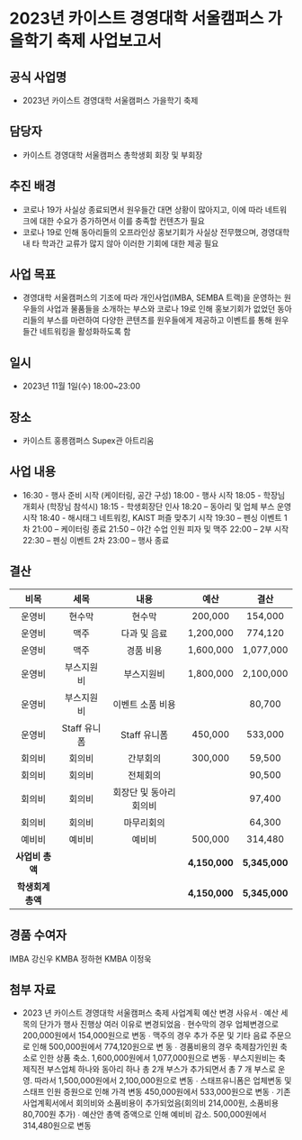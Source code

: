 2023년 카이스트 경영대학 서울캠퍼스 가을학기 축제 사업보고서
===


## 공식 사업명
- 2023년 카이스트 경영대학 서울캠퍼스 가을학기 축제

## 담당자
- 카이스트 경영대학 서울캠퍼스 총학생회 회장 및 부회장

## 추진 배경
- 코로나 19가 사실상 종료되면서 원우들간 대면 상황이 많아지고, 이에 따라 네트워크에 대한 수요가 증가하면서 이를 충족할 컨텐츠가 필요
- 코로나 19로 인해 동아리들의 오프라인상 홍보기회가 사실상 전무했으며, 경영대학 내 타 학과간 교류가 많지 않아 이러한 기회에 대한 제공 필요


## 사업 목표
- 경영대학 서울캠퍼스의 기조에 따라 개인사업(IMBA, SEMBA 트랙)을 운영하는 원우들의 사업과 물품들을 소개하는 부스와 코로나 19로 인해 홍보기회가 없었던 동아리들의 부스를 마련하여 다양한 콘텐츠를 원우들에게 제공하고 이벤트를 통해 원우들간 네트워킹을 활성화하도록 함

## 일시
- 2023년 11월 1일(수) 18:00~23:00

## 장소
- 카이스트 홍릉캠퍼스 Supex관 아트리움

## 사업 내용
- 16:30 - 행사 준비 시작 (케이터링, 공간 구성)
18:00 - 행사 시작
18:05 - 학장님 개회사 (학장님 참석시)
18:15 - 학생회장단 인사
18:20 – 동아리 및 업체 부스 운영 시작
18:40 - 해시태그 네트워킹, KAIST 퍼즐 맞추기 시작
19:30 – 펜싱 이벤트 1차
21:00 – 케이터링 종료
21:50 – 야간 수업 인원 피자 및 맥주
22:00 – 2부 시작
22:30 – 펜싱 이벤트 2차
23:00 – 행사 종료


## 결산

|  **비목** |   **세목**   | **내용**   | **예산** |	**결산**	|
|:----------:|:------------:|:--------:|:--------:|:--------:|
|운영비|현수막|현수막| 200,000|154,000|
|운영비|맥주|다과 및 음료|1,200,000	|	774,120|
|운영비|맥주|경품 비용|	1,600,000|1,077,000|
|운영비|부스지원비|부스지원비|	1,800,000	|2,100,000|
|운영비|부스지원비|이벤트 소품 비용|	|	80,700|
|운영비|Staff 유니폼|Staff 유니폼|450,000|		533,000|
|회의비|회의비|간부회의|300,000|		59,500|
|회의비|회의비|전체회의|	|	90,500|
|회의비|회의비|회장단 및 동아리 회의비||		97,400|
|회의비|회의비|마무리회의||		64,300|
|예비비|예비비|예비비|500,000|			314,480|
|   **사업비 총액**  |       |       | **4,150,000**| **5,345,000** ||
|   **학생회계 총액**  |       |       |**4,150,000**| **5,345,000** ||


## 경품 수여자
IMBA 강신우
KMBA 정하현
KMBA 이정욱

## 첨부 자료
* 2023 년 카이스트 경영대학 서울캠퍼스 축제 사업계획 예산 변경 사유서
∙	예산 세목의 단가가 행사 진행상 여러 이유로 변경되었음 
∙	현수막의 경우 업체변경으로 200,000원에서 154,000원으로 변동
∙	맥주의 경우 추가 주문 및 기타 음료 주문으로 인해 500,000원에서 774,120원으로 변 동 
∙	경품비용의 경우 축제참가인원 축소로 인한 상품 축소. 1,600,000원에서 1,077,000원으로 변동 
∙	부스지원비는 축제직전 부스업체 하나와 동아리 하나 총 2개 부스가 추가되면서 총 7 개 부스로 운영. 따라서 1,500,000원에서 2,100,000원으로 변동 
∙	스태프유니폼은 업체변동 및 스태프 인원 증원으로 인해 가격 변동 450,000원에서 533,000원으로 변동 
∙	기존 사업계획서에서 회의비와 소품비용이 추가되었음(회의비 214,000원, 소품비용 80,700원 추가)
∙	예산안 총액 증액으로 인해 예비비 감소. 500,000원에서 314,480원으로 변동



